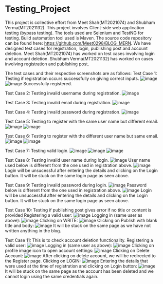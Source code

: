 # Testing_Project

This project is collective effort from Meet Shah(MT2021074) and Shubham Verma(MT2021132).
This project involves Client-side web application testing (bypass testing).
The tools used are Selenium and TestNG for testing. Build automation tool used is Maven. 
The source code repository can be found here: https://github.com/Meet0298/BLOG_MERN.
We have designed test cases for registration, login, publishing post and account deletion.
Meet Shah(MT2021074) has worked on test cases involving login and account deletion.
Shubham Verma(MT2021132) has worked on cases involving registration and publishing post.

The test cases and their respective screenshots are as follows:
Test Case 1: Testing if registration occurs successfully on giving correct inputs.
![image](https://user-images.githubusercontent.com/63227838/204259812-305e5b25-b101-4282-8876-ce9b28e02673.png)
![image](https://user-images.githubusercontent.com/63227838/204259876-153320f6-7922-42d5-a9e9-ddfc0b59aa01.png)
Successfully registered.

Test Case 2: Testing invalid username during registration.
![image](https://user-images.githubusercontent.com/63227838/204260124-3c69310e-528f-4204-b40f-4d3c83c44b87.png)

Test Case 3: Testing invalid email during registration.
![image](https://user-images.githubusercontent.com/63227838/204260374-991be616-ce27-4309-be58-f80fe9f42edf.png)

Test Case 4: Testing invalid password during registration.
![image](https://user-images.githubusercontent.com/63227838/204260656-fbfbe9a2-d432-4030-bd13-5c66974f524b.png)

Test Case 5: Testing to register with the same user name but different email.
![image](https://user-images.githubusercontent.com/63227838/204262004-f4e1b2c1-f574-4a30-a72f-ecc0d2daf0bb.png)
![image](https://user-images.githubusercontent.com/63227838/204262413-1108b8c0-5676-48f4-ab23-f2088a5810fc.png)

Test Case 6: Testing to register with the different user name but same email.
![image](https://user-images.githubusercontent.com/63227838/204262710-413c702e-4ebe-4401-96cf-8fa1df164ac7.png)
![image](https://user-images.githubusercontent.com/63227838/204262870-f7d69b21-2b2e-42fd-89e8-e659b01a622d.png)

Test Case 7: Testing valid login.
![image](https://user-images.githubusercontent.com/63227838/204263174-94111195-ab7f-405b-b830-698b371e540a.png)
![image](https://user-images.githubusercontent.com/63227838/204263438-f5cf958c-855c-406d-9075-2e2d6c96f4bc.png)
![image](https://user-images.githubusercontent.com/63227838/204263704-139c9125-f714-4382-b88f-d5f2f0d78e62.png)

Test Case 8: Testing invalid user name during login.
![image](https://user-images.githubusercontent.com/63227838/204272745-63a1c0c0-0596-42cc-92dc-7daadc411d21.png)
User name used below is different from the one used in registration above.
![image](https://user-images.githubusercontent.com/63227838/204273235-2f2f7600-08d5-4acd-a2ea-78290fa1841a.png)
Login will be unsucessful after entering the details and clicking on the Login button. It will be stuck on the same login page as seen above.

Test Case 9: Testing invalid password during login.
![image](https://user-images.githubusercontent.com/63227838/204266203-613ddb54-3948-4de1-959f-430bc42543cc.png)
Password below is different from the one used in registration above.
![image](https://user-images.githubusercontent.com/63227838/204273545-7966c25d-e8ff-46ab-9d6c-8367890cee5b.png)
Login will be unsuccessful after entering the details and clicking on the Login button. It will be stuck on the same login page as seen above. 

Test Case 10: Testing if publishing post gives error if no title or content is provided
Registering a valid user:
![image](https://user-images.githubusercontent.com/63227838/204274110-a4a6df85-62dd-45f7-b862-6944509f1146.png)
Logging in (same user as above):
![image](https://user-images.githubusercontent.com/63227838/204274550-e938ea00-a7a2-44e7-867e-a636eeeade79.png)
Clicking on WRITE:
![image](https://user-images.githubusercontent.com/63227838/204275393-0a640e39-7cf1-4103-9a65-062f557014b9.png)
Clicking on Publish with blank title and body:
![image](https://user-images.githubusercontent.com/63227838/204276832-12ecbb80-7d27-4e25-8dca-732d8fbc36b4.png)
It will be stuck on the same page as we have not written anything in the blog.

Test Case 11: This is to check account deletion functionality.
Registering a valid user:
![image](https://user-images.githubusercontent.com/63227838/204277278-ab4ef2b2-cbc7-42e0-b085-b61240fb1265.png)
Logging in (same user as above):
![image](https://user-images.githubusercontent.com/63227838/204277461-03596acd-889e-4688-a050-d4789ac24631.png)
Clicking on profile image icon to open account settings:
![image](https://user-images.githubusercontent.com/63227838/204277750-29e16193-7d78-4d18-9bab-4387b1435731.png)
Clicking on Delete Account:
![image](https://user-images.githubusercontent.com/63227838/204278074-1bb73385-ee57-4374-bb70-1f244902e5d0.png)
After clicking on delete account, we will be redirected to the Register page. Clicking on LOGIN:
![image](https://user-images.githubusercontent.com/63227838/204278593-50278f17-3795-4521-b8b2-9002e7a519d2.png)
Entering the details that were used at the time of registration and clicking on Login button:
![image](https://user-images.githubusercontent.com/63227838/204278825-b2eed120-e513-47c4-a53b-24e0ed7dd161.png)
It will be stuck on the same page as the account has been deleted and we cannot login using the same credentials again.
